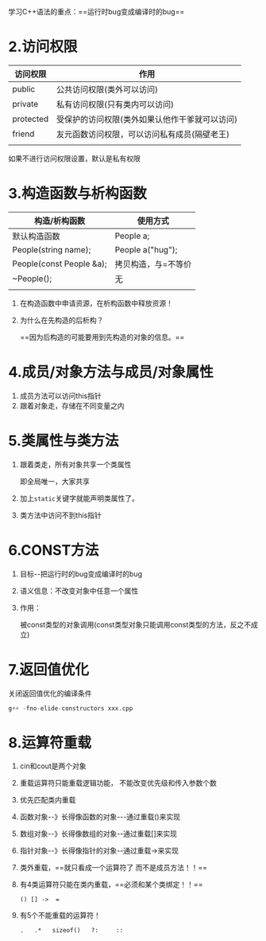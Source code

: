 

学习C++语法的重点：==运行时bug变成编译时的bug==

# 2.访问权限

| 访问权限  | 作用                                           |
| --------- | ---------------------------------------------- |
| public    | 公共访问权限(类外可以访问)                     |
| private   | 私有访问权限(只有类内可以访问)                 |
| protected | 受保护的访问权限(类外如果认他作干爹就可以访问) |
| friend    | 友元函数访问权限，可以访问私有成员(隔壁老王)   |
|           |                                                |

如果不进行访问权限设置，默认是私有权限







# 3.构造函数与析构函数

| 构造/析构函数            | 使用方式            |
| ------------------------ | ------------------- |
| 默认构造函数             | People a;           |
| People(string name);     | People a("hug");    |
| People(const People &a); | 拷贝构造，与=不等价 |
| ~People();               | 无                  |
|                          |                     |

1. 在构造函数中申请资源，在析构函数中释放资源！

2. 为什么在先构造的后析构？

   ==因为后构造的可能要用到先构造的对象的信息。==

# 4.成员/对象方法与成员/对象属性

1. 成员方法可以访问this指针
2. 跟着对象走，存储在不同变量之内





# 5.类属性与类方法

1. 跟着类走，所有对象共享一个类属性

   即全局唯一，大家共享

2. 加上`static`关键字就能声明类属性了。

3. 类方法中访问不到this指针





# 6.CONST方法

1. 目标--把运行时的bug变成编译时的bug

2. 语义信息：不改变对象中任意一个属性

3. 作用：

   被const类型的对象调用(const类型对象只能调用const类型的方法，反之不成立)

   







# 7.返回值优化

关闭返回值优化的编译条件

```c++
g++ -fno-elide-constructors xxx.cpp
```





# 8.运算符重载

1. cin和cout是两个对象

2. 重载运算符只能重载逻辑功能， 不能改变优先级和传入参数个数

3. 优先匹配类内重载

4. 函数对象--》长得像函数的对象---通过重载()来实现

5. 数组对象--》长得像数组的对象--通过重载[]来实现

6. 指针对象--》长得像指针的对象--通过重载->来实现

7. 类外重载，==就只看成一个运算符了 而不是成员方法！！==

8. 有4类运算符只能在类内重载，==必须和某个类绑定！！==

   `() [] ->  = `

9. 有5个不能重载的运算符！

   `.   .*   sizeof()   ?:     ::`

